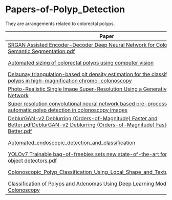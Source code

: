 # Papers-of-Polyp_Detection
They are arrangements related to colorectal polyps. 

| Paper | Time |Abstract | Note |
|-------|------|---------|------|
|[SRGAN Assisted Encoder-Decoder Deep Neural Network for Colorectal Polyp Semantic Segmentation.pdf](https://github.com/huchi00057/Papers-of-Polyp_Detection/files/9942928/SRGAN.Assisted.Encoder-Decoder.Deep.Neural.Network.for.Colorectal.Polyp.Semantic.Segmentation.pdf)|October 2021|沒整理|沒整理|
|[Automated sizing of colorectal polyps using computer vision](https://github.com/huchi00057/Papers-of-Polyp_Detection/files/9969069/Automated.sizing.of.colorectal.polyps.using.pdf)|Jupy 2021|沒整理|沒整理|
|[Delaunay triangulation-based pit density estimation for the classification of polyps in high-magnification chromo-colonoscopy](https://github.com/huchi00057/Papers-of-Polyp_Detection/files/9969088/Delaunay.triangulation-based.pit.density.estimation.for.the.classification.of.polyps.in.high-magnification.chromo-colonoscopy.pdf)|February 2012|沒整理|沒整理|
|[Photo-Realistic Single Image Super-Resolution Using a Generative Adversarial Network](https://github.com/huchi00057/Papers-of-Polyp_Detection/files/9969114/Photo-Realistic.Single.Image.Super-Resolution.Using.a.Generative.Adversarial.Network.pdf)|May 2017|沒整理|沒整理|
|[Super resolution convolutional neural network based pre-processing for automatic polyp detection in colonoscopy images](https://github.com/huchi00057/Papers-of-Polyp_Detection/files/9969152/Super.resolution.convolutional.neural.network.based.pre-processing.for.automatic.polyp.detection.in.colonoscopy.images.pdf)|Janury 2021|沒整理|沒整理|
|[DeblurGAN-v2 Deblurring (Orders-of-Magnitude) Faster and Better.pdf](https://github.com/huchi00057/Papers-of-Polyp_Detection/files/9969205/DeblurGAN-v2.Deblurring.Orders-of-Magnitude.Faster.and.Better.pdf)[DeblurGAN-v2 Deblurring (Orders-of-Magnitude) Faster and Better.pdf](https://github.com/huchi00057/Papers-of-Polyp_Detection/files/9969205/DeblurGAN-v2.Deblurring.Orders-of-Magnitude.Faster.and.Better.pdf)|August 2019|摘要|檔案|
|[Automated_endoscopic_detection_and_classification](https://github.com/huchi00057/Papers-of-Polyp_Detection/files/9969233/Automated_endoscopic_detection_and_classification_.pdf)|March 2020|沒整理|[Note_CADe](https://github.com/huchi00057/Papers-of-Polyp_Detection/files/9969306/Automated.endoscopic.detection.and.classification.of.colorectal.polyps.using.cnn.pdf)|
|[YOLOv7 Trainable bag-of-freebies sets new state-of-the-art for real-time object detectors.pdf](https://github.com/huchi00057/Papers-of-Polyp_Detection/files/9969256/YOLOv7.Trainable.bag-of-freebies.sets.new.state-of-the-art.for.real-time.object.detectors.pdf)|July 2022|沒整理|[Note_YOLOv7](https://github.com/huchi00057/Papers-of-Polyp_Detection/files/9969309/YOLOv7.Trainable.bag-of-freebies.sets.new.state-of-the-art.for.real-time.object.detectors.pdf)|
|[Colonoscopic_Polyp_Classification_Using_Local_Shape_and_Texture_Features.pdf](https://github.com/huchi00057/Papers-of-Polyp_Detection/files/9969267/Colonoscopic_Polyp_Classification_Using_Local_Shape_and_Texture_Features.pdf)|June 2021|沒整理|沒整理|
|[Classification of Polyps and Adenomas Using Deep Learning Model in Screening Colonoscopy](https://github.com/huchi00057/Papers-of-Polyp_Detection/files/9969294/Classification.of.Polyps.and.Adenomas.Using.Deep.Learning.Model.in.Screening.Colonoscopy.pdf)|October 2019|沒整理|[Note](https://github.com/huchi00057/Papers-of-Polyp_Detection/files/9969307/Classification.of.Polyps.and.Adenomas.Using.Deep.Learning.Model.in.Screening.Colonoscopy.pdf)|





